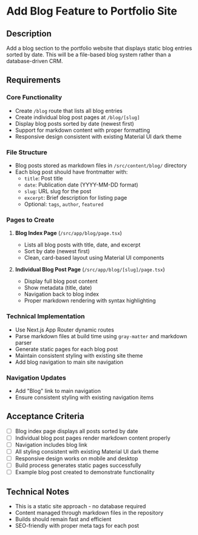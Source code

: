 # Add Blog Feature to Portfolio Site

## Description
Add a blog section to the portfolio website that displays static blog entries sorted by date. This will be a file-based blog system rather than a database-driven CRM.

## Requirements

### Core Functionality
- Create `/blog` route that lists all blog entries
- Create individual blog post pages at `/blog/[slug]`
- Display blog posts sorted by date (newest first)
- Support for markdown content with proper formatting
- Responsive design consistent with existing Material UI dark theme

### File Structure
- Blog posts stored as markdown files in `/src/content/blog/` directory
- Each blog post should have frontmatter with:
  - `title`: Post title
  - `date`: Publication date (YYYY-MM-DD format)
  - `slug`: URL slug for the post
  - `excerpt`: Brief description for listing page
  - Optional: `tags`, `author`, `featured`

### Pages to Create
1. **Blog Index Page** (`/src/app/blog/page.tsx`)
   - Lists all blog posts with title, date, and excerpt
   - Sort by date (newest first)
   - Clean, card-based layout using Material UI components
   
2. **Individual Blog Post Page** (`/src/app/blog/[slug]/page.tsx`)
   - Display full blog post content
   - Show metadata (title, date)
   - Navigation back to blog index
   - Proper markdown rendering with syntax highlighting

### Technical Implementation
- Use Next.js App Router dynamic routes
- Parse markdown files at build time using `gray-matter` and markdown parser
- Generate static pages for each blog post
- Maintain consistent styling with existing site theme
- Add blog navigation to main site navigation

### Navigation Updates
- Add "Blog" link to main navigation
- Ensure consistent styling with existing navigation items

## Acceptance Criteria
- [ ] Blog index page displays all posts sorted by date
- [ ] Individual blog post pages render markdown content properly
- [ ] Navigation includes blog link
- [ ] All styling consistent with existing Material UI dark theme
- [ ] Responsive design works on mobile and desktop
- [ ] Build process generates static pages successfully
- [ ] Example blog post created to demonstrate functionality

## Technical Notes
- This is a static site approach - no database required
- Content managed through markdown files in the repository
- Builds should remain fast and efficient
- SEO-friendly with proper meta tags for each post